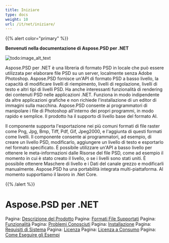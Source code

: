 ```yaml
---
title: Iniziare
type: docs
weight: 10
url: /it/net/iniziare/
---
```


{{% alert color="primary" %}}

**Benvenuti nella documentazione di Aspose.PSD per .NET**

![todo:image_alt_text](https://www.aspose.cloud/templates/aspose/App_Themes/V3/images/psd/272x272/aspose_psd-for-net.png)

Aspose.PSD per .NET è una libreria di formato PSD in locale che può essere utilizzata per elaborare file PSD su un server, localmente senza Adobe Photoshop. Aspose.PSD fornisce un'API di formato PSD a basso livello, la capacità di modificare livelli di riempimento, livelli di regolazione, livelli di testo e altri tipi di livelli PSD. Ha anche interessanti funzionalità di rendering dei contenuti PSD nelle applicazioni .NET. Funziona in modo indipendente da altre applicazioni grafiche e non richiede l'installazione di un editor di immagini sulla macchina. Aspose.PSD consente ai programmatori di manipolare i file di Photoshop all'interno dei propri programmi, in modo rapido e semplice. Il prodotto ha il supporto di livello base del formato AI.

Il componente supporta l'esportazione nei più comuni formati di file raster come Png, Jpg, Bmp, Tiff, Pdf, Gif, Jpeg2000, e l'aggiunta di questi formati come livelli. Il componente consente ai programmatori, ad esempio, di creare un livello PSD, modificarlo, aggiungere un livello di testo e esportarlo nel formato specificato. È possibile utilizzare un'API a basso livello per ottenere le meta-informazioni dalle Risorse del file PSD, come ad esempio il momento in cui è stato creato il livello, o se i livelli sono stati uniti. È possibile ottenere Maschere di livello e i Dati del canale grezzo e modificarli manualmente. Aspose.PSD ha una portabilità integrata multi-piattaforma. Al momento supportiamo il lavoro in .Net Core.

{{% /alert %}}

# **Aspose.PSD per .NET**
Pagina: [Descrizione del Prodotto](/it/psd/net/descrizione-del-prodotto/) Pagina: [Formati File Supportati](/it/psd/net/formati-file-supportati/) Pagina: [Funzionalità](/it/psd/net/funzionalita/) Pagina: [Problemi Conosciuti](/it/psd/net/problemi-conosciuti/) Pagina: [Installazione](/it/psd/net/installazione/) Pagina: [Requisiti di Sistema](/it/psd/net/requisiti-di-sistema/) Pagina: [Licenza](/it/psd/net/licenza/) Pagina: [Licenza a Consumo](/it/psd/net/licenza-a-consumo/) Pagina: [Come Eseguire gli Esempi](/it/psd/net/come-eseguire-gli-esempi/)
